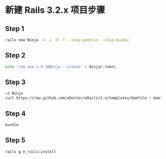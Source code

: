 # 新建 Rails 3.2.x 项目步骤

## Step 1

```sh
rails new Ninja -G -J -O -T --skip-gemfile --skip-bundle
```

## Step 2

```sh
echo 'rvm use 1.9.3@Ninja --create' > Ninja/.rvmrc
```

## Step 3

```sh
cd Ninja
curl https://raw.github.com/eDoctor/eRails/2.x/templates/Gemfile > Gemfile
```

## Step 4

```sh
bundle
```

## Step 5

```sh
rails g e_rails:install
```
